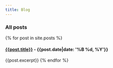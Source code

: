 ```yaml
---
title: Blog
---
```


### All posts
{% for post in site.posts %}
#### [{{post.title}}]({{post.url}}) - {{post.date|date: '%B %d, %Y'}}
{{post.excerpt}}
{% endfor %}
